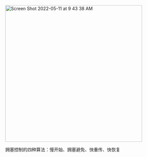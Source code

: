 <img width="433" alt="Screen Shot 2022-05-11 at 9 43 38 AM" src="https://user-images.githubusercontent.com/59748598/167903181-65ae756b-ca33-4de2-a6b3-d19b76506763.png">

拥塞控制的四种算法：慢开始、拥塞避免、快重传、快恢复


